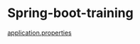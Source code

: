 # Spring-boot-training

[application.properties](https://github.com/omarborqan/Spring-boot-training/blob/master/src/main/resources/application.properties)
